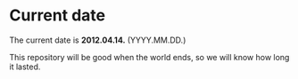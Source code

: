 # Current date

The current date is **2012.04.14.** (YYYY.MM.DD.)

This repository will be good when the world ends, so we will know how long it lasted.
